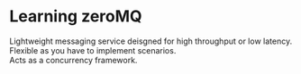 # Learning zeroMQ
Lightweight messaging service deisgned for high throughput or low latency.  
Flexible as you have to implement scenarios.  
Acts as a concurrency framework.  
